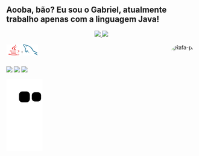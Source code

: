 ## Aooba, bão? Eu sou o Gabriel, atualmente trabalho apenas com a linguagem Java!
<div align="center">
  <a href="https://github.com/devgxbriel">
  <img height="180em" src="https://github-readme-stats.vercel.app/api?username=rafaballerini&show_icons=true&theme=dracula&include_all_commits=true&count_private=true"/>
  <img height="180em" src="https://github-readme-stats.vercel.app/api/top-langs/?username=devgxbriel&layout=compact&langs_count=7&theme=dracula"/>
</div>
<div style="display: inline_block"><br>
  <img align="center" alt="Rafa-Js" height="30" width="40" src="https://raw.githubusercontent.com/devicons/devicon/master/icons/java/java-plain.svg">
  <img align="center" alt="Rafa-Ts" height="30" width="40" src="https://raw.githubusercontent.com/devicons/devicon/master/icons/mysql/mysql-plain.svg">
  <img align="right" alt="Rafa-pic" height="150" style="border-radius:50px;" src="https://media.discordapp.net/attachments/994076835841314877/997684799219183717/unknown.png?width=676&height=676">
</div>
  
  ##
 
<div> 
  <a href="https://discord.gg/pkaeMTdpvF" target="_blank"><img src="https://img.shields.io/badge/Discord-7289DA?style=for-the-badge&logo=discord&logoColor=red" target="_blank"></a>
  <a href = "mailto:arcaanoo@zarpium.net"><img src="https://img.shields.io/badge/-Gmail-%23333?style=for-the-badge&logo=gmail&logoColor=red" target="_blank"></a>
  <a href="https://www.linkedin.com/in/rafaella-ballerini-45875016a" target="_blank"><img src="https://img.shields.io/badge/-Twitter-%230077B5?style=for-the-badge&logo=twitter&logoColor=red" target="_blank"></a> 
 
  ![Snake animation](https://github.com/rafaballerini/rafaballerini/blob/output/github-contribution-grid-snake.svg)
 
</div>
